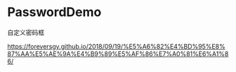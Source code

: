 # PasswordDemo
 自定义密码框

https://foreversgy.github.io/2018/09/19/%E5%A6%82%E4%BD%95%E8%87%AA%E5%AE%9A%E4%B9%89%E5%AF%86%E7%A0%81%E6%A1%86/
